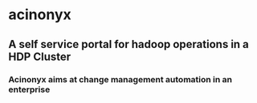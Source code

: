 # acinonyx

## A self service portal for hadoop operations in a HDP Cluster
### Acinonyx aims at change management automation in an enterprise
